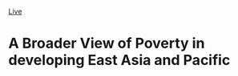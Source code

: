 [Live](https://eaptsd.github.io/eap-pov-article-2019/)

# A Broader View of Poverty in developing East Asia and Pacific
